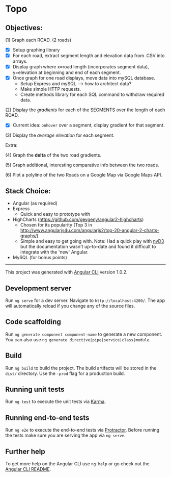 # Topo

## Objectives:
(1) Graph each ROAD. (2 roads)
  - [x] Setup graphing library
  - [x] For each road, extract segment length and elevation data from .CSV into arrays.
  - [x] Display graph where x=road length (incorporates segment data), y=elevation at beginning and end of each segment.
  - [x] Once graph for one road displays, move data into mySQL database.
    - Setup Express and mySQL --> how to architect data?
    - Make simple HTTP requests.
    - Create methods library for each SQL command to withdraw required data. 

(2) Display the *gradients* for each of the SEGMENTS over the length of each ROAD.
  - [x] Current idea: `onhover` over a segment, display gradient for that segment.

(3) Display the *average elevation* for each segment.

Extra:

(4) Graph the **delta** of the two road gradients.

(5) Graph additional, interesting comparative info between the two roads.

(6) Plot a polyline of the two Roads on a Google Map via Google Maps API.

## Stack Choice:
- Angular (as required)
- Express
  - Quick and easy to prototype with
- HighCharts (https://github.com/gevgeny/angular2-highcharts)
  - Chosen for its popularity (Top 3 in http://www.angularjs4u.com/angularjs2/top-20-angular-2-charts-graphs/)
  - Simple and easy to get going with. Note: Had a quick play with [nvD3](https://github.com/krispo/angular-nvd3) but the documentation wasn't up-to-date and found it difficult to integrate with the 'new' Angular. 
- MySQL (for bonus points)

***

This project was generated with [Angular CLI](https://github.com/angular/angular-cli) version 1.0.2.

## Development server

Run `ng serve` for a dev server. Navigate to `http://localhost:4200/`. The app will automatically reload if you change any of the source files.

## Code scaffolding

Run `ng generate component component-name` to generate a new component. You can also use `ng generate directive|pipe|service|class|module`.

## Build

Run `ng build` to build the project. The build artifacts will be stored in the `dist/` directory. Use the `-prod` flag for a production build.

## Running unit tests

Run `ng test` to execute the unit tests via [Karma](https://karma-runner.github.io).

## Running end-to-end tests

Run `ng e2e` to execute the end-to-end tests via [Protractor](http://www.protractortest.org/).
Before running the tests make sure you are serving the app via `ng serve`.

## Further help

To get more help on the Angular CLI use `ng help` or go check out the [Angular CLI README](https://github.com/angular/angular-cli/blob/master/README.md).
